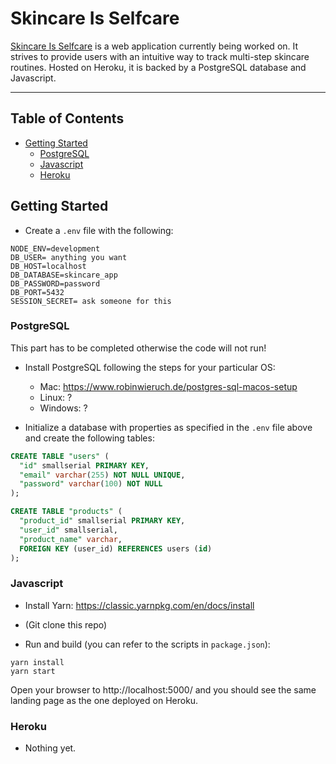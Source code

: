 # Skincare Is Selfcare

[Skincare Is Selfcare](https://whispering-waters-40836.herokuapp.com/) is a web application currently being worked on. It strives to provide users with an intuitive way to track multi-step skincare routines. Hosted on Heroku, it is backed by a PostgreSQL database and Javascript.  


***
## Table of Contents
- [Getting Started](#getting-started)
    - [PostgreSQL](#postgresql)
    - [Javascript](#javascript)
    - [Heroku](#heroku)


## Getting Started
* Create a `.env` file with the following:
```
NODE_ENV=development
DB_USER= anything you want
DB_HOST=localhost
DB_DATABASE=skincare_app
DB_PASSWORD=password
DB_PORT=5432
SESSION_SECRET= ask someone for this
```

### PostgreSQL
This part has to be completed otherwise the code will not run!

* Install PostgreSQL following the steps for your particular OS:
    * Mac: https://www.robinwieruch.de/postgres-sql-macos-setup
    * Linux: ?
    * Windows: ?

* Initialize a database with properties as specified in the `.env` file above and create the following tables:
```sql
CREATE TABLE "users" (
  "id" smallserial PRIMARY KEY,
  "email" varchar(255) NOT NULL UNIQUE,
  "password" varchar(100) NOT NULL
);

CREATE TABLE "products" (
  "product_id" smallserial PRIMARY KEY,
  "user_id" smallserial,
  "product_name" varchar,
  FOREIGN KEY (user_id) REFERENCES users (id)
);
```

### Javascript
* Install Yarn: https://classic.yarnpkg.com/en/docs/install

* (Git clone this repo)

* Run and build (you can refer to the scripts in `package.json`):
```
yarn install
yarn start
```
Open your browser to http://localhost:5000/ and you should see the same landing page as the one deployed on Heroku.


### Heroku
* Nothing yet.

